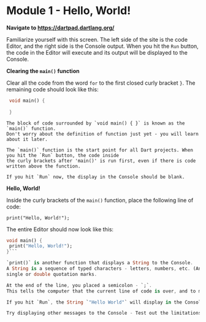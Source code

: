 # Module 1 - Hello, World!

**Navigate to https://dartpad.dartlang.org/**
  
  Familiarize yourself with this screen. The left side of the site is the code Editor, and the right side is the Console output. 
  When you hit the `Run` button, the code in the Editor will execute and its output will be displayed to the Console.
  
 **Clearing the `main()` function**
 
   Clear all the code from the word `for` to the first closed curly bracket `}`. 
   The remaining code should look like this:
    
   ```dart
    void main() {
    
    }
  ```
    
    The block of code surrounded by `void main() { }` is known as the `main()` function. 
    Don't worry about the definition of function just yet - you will learn about it later.
    
    The `main()` function is the start point for all Dart projects. When you hit the `Run` button, the code inside 
    the curly brackets after 'main()' is run first, even if there is code written above the function.
    
    If you hit `Run` now, the display in the Console should be blank.
    
 **Hello, World!**
   
   Inside the curly brackets of the `main()` function, place the following line of code:
   
   `print("Hello, World!");`
   
   The entire Editor should now look like this:
   
   ```dart
   void main() {
    print("Hello, World!");
   }```
   
   `print()` is another function that displays a String to the Console.
   A String is a sequence of typed characters - letters, numbers, etc. (Anything on the keyboard is a character) that is enclosed by
   single or double quotation marks.
   
   At the end of the line, you placed a semicolon - `;`. 
   This tells the computer that the current line of code is over, and to move on to the next line for execution of the program.
   
   If you hit `Run`, the String `"Hello World"` will display in the Console.
   
   Try displaying other messages to the Console - Test out the limitations of what you can place inside `print()`
